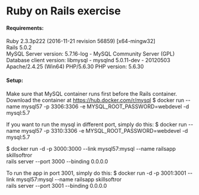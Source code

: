 # Ruby on Rails exercise

#### Requirements:   
Ruby 2.3.3p222 (2016-11-21 revision 56859) [x64-mingw32]   
Rails 5.0.2   
MySQL Server version: 5.7.16-log - MySQL Community Server (GPL)   
Database client version: libmysql - mysqlnd 5.0.11-dev - 20120503   
Apache/2.4.25 (Win64) PHP/5.6.30
PHP version: 5.6.30

#### Setup:   
Make sure that MySQL container runs first before the Rails container. Download the container at https://hub.docker.com/r/mysql
$ docker run --name mysql57 -p 3306:3306 -e MYSQL_ROOT_PASSWORD=webdevel -d mysql:5.7

If you want to run the mysql in different port, simply do this:
$ docker run --name mysql57 -p 3310:3306 -e MYSQL_ROOT_PASSWORD=webdevel -d mysql:5.7

$ docker run -d -p 3000:3000 --link mysql57:mysql --name railsapp skillsoftror \
 rails server --port 3000 --binding 0.0.0.0

To run the app in port 3001, simply do this:
$ docker run -d -p 3001:3001 --link mysql57:mysql --name railsapp skillsoftror \
 rails server --port 3001 --binding 0.0.0.0
